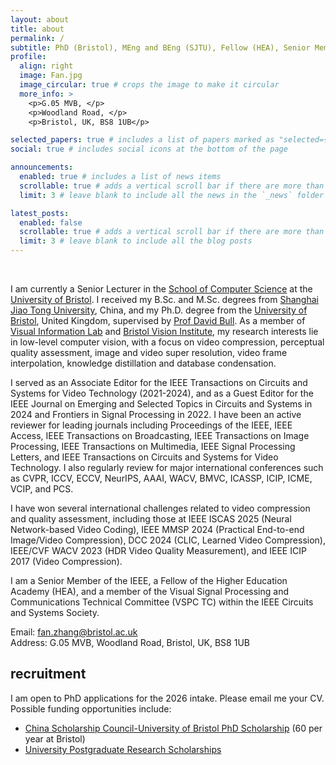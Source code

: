 ```yaml
---
layout: about
title: about
permalink: /
subtitle: PhD (Bristol), MEng and BEng (SJTU), Fellow (HEA), Senior Member (IEEE).
profile:
  align: right
  image: Fan.jpg
  image_circular: true # crops the image to make it circular
  more_info: >
    <p>G.05 MVB, </p>
    <p>Woodland Road, </p>
    <p>Bristol, UK, BS8 1UB</p>

selected_papers: true # includes a list of papers marked as "selected={true}"
social: true # includes social icons at the bottom of the page

announcements:
  enabled: true # includes a list of news items
  scrollable: true # adds a vertical scroll bar if there are more than 3 news items
  limit: 3 # leave blank to include all the news in the `_news` folder

latest_posts:
  enabled: false
  scrollable: true # adds a vertical scroll bar if there are more than 3 new posts items
  limit: 3 # leave blank to include all the blog posts
---
```


<br>

I am currently a Senior Lecturer in the [School of Computer Science](https://www.bristol.ac.uk/science-engineering/schools/computer-science/) at the [University of Bristol](https://www.bristol.ac.uk/). I received my B.Sc. and M.Sc. degrees from [Shanghai Jiao Tong University](https://en.sjtu.edu.cn/), China, and my Ph.D. degree from the [University of Bristol](https://www.bristol.ac.uk/), United Kingdom, supervised by [Prof David Bull](https://david-bull.github.io/). As a member of [Visual Information Lab](https://vilab.blogs.bristol.ac.uk/) and [Bristol Vision Institute](https://www.bristol.ac.uk/vision-institute), my research interests lie in low-level computer vision, with a focus on video compression, perceptual quality assessment, image and video super resolution, video frame interpolation, knowledge distillation and database condensation. 

I served as an Associate Editor for the IEEE Transactions on Circuits and Systems for Video Technology (2021-2024), and as a Guest Editor for the IEEE Journal on Emerging and Selected Topics in Circuits and Systems in 2024 and Frontiers in Signal Processing in 2022. I have been an active reviewer for leading journals including Proceedings of the IEEE, IEEE Access, IEEE Transactions on Broadcasting, IEEE Transactions on Image Processing, IEEE Transactions on Multimedia, IEEE Signal Processing Letters, and IEEE Transactions on Circuits and Systems for Video Technology. I also regularly review for major international conferences such as CVPR, ICCV, ECCV, NeurIPS, AAAI, WACV, BMVC, ICASSP, ICIP, ICME, VCIP, and PCS. 

I have won several international challenges related to video compression and quality assessment, including those at IEEE ISCAS 2025 (Neural Network-based Video Coding), IEEE MMSP 2024 (Practical End-to-end Image/Video Compression), DCC 2024 (CLIC, Learned Video Compression), IEEE/CVF WACV 2023 (HDR Video Quality Measurement), and IEEE ICIP 2017 (Video Compression). 

I am a Senior Member of the IEEE, a Fellow of the Higher Education Academy (HEA), and a member of the Visual Signal Processing and Communications Technical Committee (VSPC TC) within the IEEE Circuits and Systems Society.

Email: fan.zhang@bristol.ac.uk<br>
Address: G.05 MVB, Woodland Road, Bristol, UK, BS8 1UB

## recruitment

I am open to PhD applications for the 2026 intake. Please email me your CV. Possible funding opportunities include:
- [China Scholarship Council-University of Bristol PhD Scholarship](https://www.bristol.ac.uk/students/support/finances/scholarships/china-scholarship-council/) (60 per year at Bristol)
- [University Postgraduate Research Scholarships](https://www.bristol.ac.uk/science-engineering/postgraduate-research/pgr-scholarships/)

